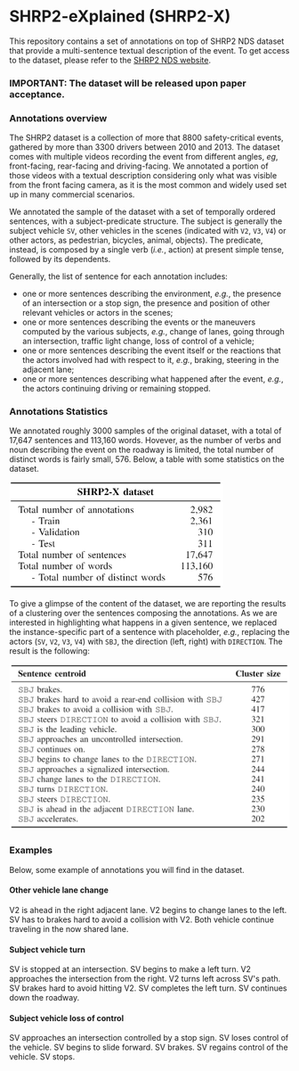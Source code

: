 # SHRP2-eXplained (SHRP2-X)

This repository contains a set of annotations on top of SHRP2 NDS dataset that provide a multi-sentence textual description of the event. 
To get access to the dataset, please refer to the  [SHRP2 NDS website](https://www.shrp2nds.us/index.html).

### IMPORTANT: The dataset will be released upon paper acceptance.

### Annotations overview

The SHRP2 dataset is a collection of more that 8800 safety-critical events, gathered by more than 3300 drivers between 2010 and 2013.
The dataset comes with multiple videos recording the event from different angles, *eg*, front-facing, rear-facing and driving-facing.
We annotated a portion of those videos with a textual description considering only what was visible from the front facing camera, as it is the most common and widely used set up in many commercial scenarios.

We annotated the sample of the dataset with a set of temporally ordered sentences, with a subject-predicate structure.
The subject is generally the subject vehicle `SV`, other vehicles in the scenes (indicated with `V2`, `V3`, `V4`) or other actors, as pedestrian, bicycles, animal, objects).
The predicate, instead, is composed by a single verb (*i.e.*, action) at present simple tense, followed by its dependents.

Generally, the list of sentence for each annotation includes:
* one or more sentences describing the environment, *e.g.*,  the presence of an intersection or a stop sign, the presence and position of other relevant vehicles or actors in the scenes; 
* one or more sentences describing the events or the maneuvers computed by the various subjects, *e.g.*, change of lanes, going through an intersection, traffic light change, loss of control of a vehicle;
* one or more sentences describing the event itself or the reactions that the actors involved had with respect to it, *e.g.*, braking, steering in the adjacent lane; 
* one or more sentences describing what happened after the event, *e.g.*, the actors continuing driving or remaining stopped.

### Annotations Statistics

We annotated roughly 3000 samples of the original dataset, with a total of 17,647 sentences and 113,160 words.
Hovever, as the number of verbs and noun describing the event on the roadway is limited, the total number of distinct words is fairly small, 576.
Below, a table with some statistics on the dataset.

<img src="img/dataset-stats.png" alt="Dataset statistics" width="384"/>

To give a glimpse of the content of the dataset, we are reporting the results of a clustering over the sentences composing the annotations.
As we are interested in highlighting what happens in a given sentence, we replaced the instance-specific part of a sentence with placeholder, *e.g.*, replacing the actors (`SV`, `V2`, `V3`, `V4`) with `SBJ`, the direction (left, right) with `DIRECTION`.
The result is the following:

<img src="img/dataset-centroids.png" alt="Dataset examples" width="568"/>

### Examples

Below, some example of annotations you will find in the dataset. 

#### Other vehicle lane change

V2 is ahead in the right adjacent lane. V2 begins to change lanes to the left. SV has to brakes hard to avoid a collision with V2. Both vehicle continue traveling in the now shared lane.

#### Subject vehicle turn

SV is stopped at an intersection. SV begins to make a left turn. V2 approaches the intersection from the right. V2 turns left across SV's path. SV brakes hard to avoid hitting V2. SV completes the left turn. SV continues down the roadway.

#### Subject vehicle loss of control

SV approaches an intersection controlled by a stop sign. SV loses control of the vehicle. SV begins to slide forward. SV brakes. SV regains control of the vehicle. SV stops.




